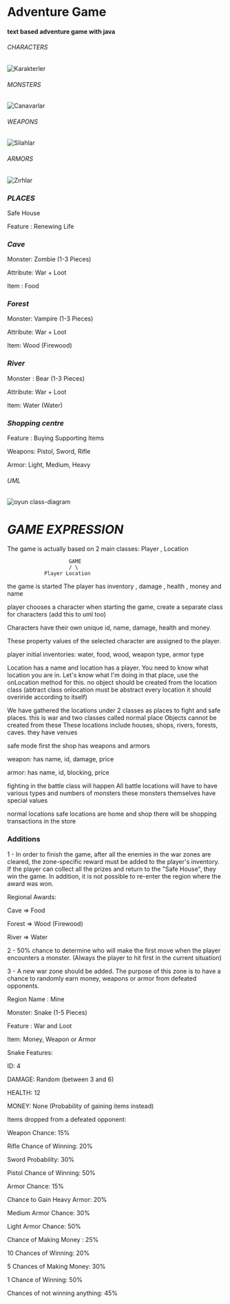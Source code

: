 

# Adventure Game

#### text based adventure game with java

###### CHARACTERS

![Karakterler](https://user-images.githubusercontent.com/107987193/183002343-cb96ec1c-d474-4f8a-a998-fe5222969a6b.png)


###### MONSTERS
![Canavarlar](https://user-images.githubusercontent.com/107987193/183002366-d158f37d-862e-4c9d-ab5d-0beb02407729.png)



###### WEAPONS
![Silahlar](https://user-images.githubusercontent.com/107987193/183002496-2f7d93ac-d277-41be-ab8e-0e7f07c218c4.png)





###### ARMORS
![Zırhlar](https://user-images.githubusercontent.com/107987193/183002394-e5c6a53a-d926-4115-85f7-0955ec5c0f5b.png)



### _PLACES_


Safe House


Feature : Renewing Life


### _Cave_


Monster: Zombie (1-3 Pieces)


Attribute: War + Loot


Item : Food


### _Forest_


Monster: Vampire (1-3 Pieces)


Attribute: War + Loot


Item: Wood (Firewood)


### _River_


Monster : Bear (1-3 Pieces)


Attribute: War + Loot


Item: Water (Water)


### _Shopping centre_

Feature : Buying Supporting Items


Weapons: Pistol, Sword, Rifle


Armor: Light, Medium, Heavy




###### UML
![oyun class-diagram](https://user-images.githubusercontent.com/107987193/183002408-e273e049-18e4-4b80-b283-c281bdbca547.jpg)


# _GAME EXPRESSION_

The game is actually based on 2 main classes: Player , Location

                        GAME
                        / \
                Player Location

the game is started
The player has inventory , damage , health , money and name

player chooses a character when starting the game, create a separate class for characters (add this to uml too)

Characters have their own unique id, name, damage, health and money.

These property values ​​of the selected character are assigned to the player.

player initial inventories: water, food, wood, weapon type, armor type




Location has a name and location has a player.
You need to know what location you are in.
Let's know what I'm doing in that place, use the onLocation method for this.
no object should be created from the location class
(abtract class onlocation must be abstract every location
it should overiride according to itself)

We have gathered the locations under 2 classes as places to fight and safe places.
this is war and two classes called normal place
Objects cannot be created from these
These locations include houses, shops, rivers, forests, caves.
they have venues

safe mode first
the shop has weapons and armors

weapon: has name, id, damage, price

armor: has name, id, blocking, price

fighting in the battle class will happen
All battle locations will have to have various types and numbers of monsters
these monsters themselves have special values


normal locations safe locations are home and shop
there will be shopping transactions in the store

### Additions

1 - In order to finish the game, after all the enemies in the war zones are cleared, the zone-specific reward must be added to the player's inventory. If the player can collect all the prizes and return to the "Safe House", they win the game. In addition, it is not possible to re-enter the region where the award was won.

Regional Awards:

Cave => Food

Forest => Wood (Firewood)

River => Water

2 - 50% chance to determine who will make the first move when the player encounters a monster. (Always the player to hit first in the current situation)

3 - A new war zone should be added. The purpose of this zone is to have a chance to randomly earn money, weapons or armor from defeated opponents.

Region Name : Mine

Monster: Snake (1-5 Pieces)

Feature : War and Loot

Item: Money, Weapon or Armor

Snake Features:

ID: 4

DAMAGE: Random (between 3 and 6)

HEALTH: 12

MONEY: None (Probability of gaining items instead)

Items dropped from a defeated opponent:

Weapon Chance: 15%

Rifle Chance of Winning: 20%

Sword Probability: 30%

Pistol Chance of Winning: 50%

Armor Chance: 15%

Chance to Gain Heavy Armor: 20%

Medium Armor Chance: 30%

Light Armor Chance: 50%

Chance of Making Money : 25%

10 Chances of Winning: 20%

5 Chances of Making Money: 30%

1 Chance of Winning: 50%

Chances of not winning anything: 45%

